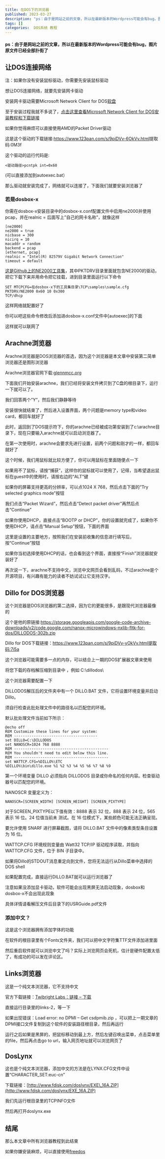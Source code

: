 ```yaml
---
title: 在DOS下的浏览器
published: 2023-03-27
description: "ps：由于是网站之前的文章，所以在最新版本的Wordpress可能会有bug，图片原文件已经全部扑街了 让DOS连接网络 注：如果你没有安装鼠标驱动，你需要先安装鼠标驱动 想让DOS连接网络，就要先安 [&hellip;]"
tags: []
categories:  DOS系统 教程
---
```

#### ps：由于是网站之前的文章，所以在最新版本的Wordpress可能会有bug，图片原文件已经全部扑街了

**让DOS连接网络**
------------

注：如果你没有安装鼠标驱动，你需要先安装鼠标驱动

想让DOS连接网络，就要先安装网卡驱动

安装网卡驱动需要Microsoft Network Client for DOS<u>软盘</u>

至于安装过程我就不多说了，[点击这里查看Microsoft Network Client for DOS安装教程和下载链接](http://www.kompx.com/en/network-setup-in-dos-microsoft-network-client.htm)

如果你觉得麻烦可以直接使用AMD的Packet Driver驱动

这是这个驱动的下载链接:<https://www.123pan.com/s/9piDVv-6OkVv.html>提取码:0M3f

这个驱动的运行代码是:

```
<驱动路径>pcntpk int=0x60
```

(可以直接添加到autoexec.bat）

那么驱动就安装完成了，网络就可以连接了，下面我们就要安装浏览器了

### 若是dosbox-x

你需在dosbox-x安装目录中的dosbox-x.conf配置文件中启用ne2000并使用pcap，并在realnic = 后面写上”自己的网卡名称”，就像这样

```
[ne2000]
ne2000 = true
nicbase = 300
nicirq = 10
macaddr = random
backend = pcap
[ethernet, pcap]
realnic = "Intel(R) 82579V Gigabit Network Connection"
timeout = default
```

[这是Github上的NE2000工具集](https://github.com/gammy/dos_net_ne2000)，其中PKTDRV目录里面就包含NE2000的驱动，把它下载下来并用命令把它挂载，进到目录里面运行以下命令

```
SET MTCPCFG=在dosbox-x下的工具集目录\TCP\samples\sample.cfg
PKTDRV/NE2000 0x60 10 0x300
TCP/dhcp
```

这样网络就配置好了

你可以吧这些命令修改后添加进dosbox-x.conf文件中\[autoexec\]的下面

这样就可以联网了

**Arachne浏览器**
--------------

Arachne浏览器是DOS浏览器的首选，因为这个浏览器是本文章中安装第二简单浏览器还是图形浏览器

Arachne浏览器官网下载:[glennmcc.org](http://glennmcc.org/arachne/)

下面我们开始安装arachne，我们已经将安装文件拷贝到了C盘的根目录下，运行一下就可以了。

我们回答两个”Y”，然后我们静静等待

安装很快就结束了，然后进入设置界面，两个问题是memory type和video card，都回车就好了

此时，返回到了DOS提示符下，你的arachne已经被成功第安装到了c:\\arachne目录下，现在只要输入arachne就可以启动浏览器了。

在第一次使用时，arachne会要求先进行设置，前两个问题和刚才的一样，都回车就好了

这个时候，我们用鼠标就比较方便了，你可以用鼠标在里面随便点一下

如果用不了鼠标，请按“捕获”，这样你的鼠标就可以使用了，记得，当希望退出鼠标在guest中的使用时，请按右边的“ALT”键

如果你的屏幕支持更高的分辨率，可以点1024 X 768，然后点击下面的“Try selected graphics mode”按钮

我们点击“Packet Wizard”，然后点击“Detect packet driver”再然后点击“Continue”

如果你使用DHCP，直接点击“BOOTP or DHCP”，你的设置就完成了，如果你不使用DHCP，请点击“Manual Setup”按钮，下面的界面

这里是设置的主要地方，按照我们在安装前收集的信息进行填写后，按“Continue”按钮

如果你当初选择使用DHCP的话，也会看到这个界面，直接按“Finish”浏览器就安装好了

再次说一下，arachne不支持中文，浏览中文网页会看到乱码，不过arachne是个开源项目，有兴趣有能力的读者不妨试试让它支持汉字。

**Dillo for DOS浏览器**
--------------------

这个浏览器是DOS浏览器的第二选择，因为它的更能很多，是跟现代浏览器最像的

这个是他的原链接:https://storage.googleapis.com/google-code-archive-downloads/v2/code.google.com/nanox-microwindows-nxlib-fltk-for-dos/DILLODOS-302b.zip

Dillo for DOS下载链接：https://www.123pan.com/s/9piDVv-yOkVv.html提取码:7i5a

这个浏览器可能需要多一点的内存，可以结合上一期的DOS扩展器文章来使用

将您下载的存档解压缩到目录中 ，例如 C:\\dillodos\\

这个浏览器需要配置一下

DILLODOS解压后的文件夹中有一个 DILLO.BAT 文件，它将设置环境变量并启动 Dillo。

须自行检查此批处理文件中的路径名以匹配您的环境。

默认批处理文件当前如下所示：

```
@echo off
REM Customize these lines for your system:
REM --------------------------------------
set DILLO=C:\DILLODOS
set NANOSCR=1024 768 8888
REM -------------------------------------------
REM You shouldn't need to edit below this line.
REM -------------------------------------------
set WATTCP.CFG=%DILLO%\ETC
%DILLO%\bin\dillo.exe %1 %2 %3 %4 %5 %6 %7 %8 %9
```

第一个环境变量 DILLO 必须指向 DILLODOS 目录或你命名的任何内容。检查驱动器号以匹配您的环境。

NANOSCR 变量定义为：

```
NANOSCR=[SCREEN_WIDTH] [SCREEN_HEIGHT] [SCREEN_PIXTYPE]
```

对于SCREEN\_PIXTYPE以下值有效：8888 表示 32 位，888 表示 24 位，565 表示 16 位。24 位值当前未 测试。在 16 位模式下，某些颜色可能无法正确呈现。

要允许使用 SNARF 进行屏幕截图，请将 DILLO.BAT 文件中的像素类型条目设置为 16 位。

WATTCP.CFG 环境规则变量由 Watt32 TCP/IP 驱动程序读取，并指向 WATTCP.CFG 文件，位于 BIN 子目录中。

如果将Dillo的STDOUT消息重定向到文件，您将无法运行从Dillo菜单中选择的DOS shell

如果配置完成，直接运行DILLO.BAT就可以运行浏览器了

注意如果没添加显卡驱动，软件可能会出现黑屏无法启动现象，dosbox和dosbox-x不会出现此现象

具体详情请看解压文件后目录下的USRGuide.pdf文件

### **添加中文？**

这是这个浏览器拥有添加字体的功能

在软件的根目录里有个Fonts文件夹，我们可以把中文字符集TTF文件添加进里面

然后重启软件就可以浏览中文了吗？实际上浏览网页会死机，估计是硬件配置太低了，有成功的可以发在评论区。

**Links浏览器**
------------

这是一个纯文本浏览器，它不支持中文

官方下载链接：[Twibright Labs：链接 – 下载](http://links.twibright.com/download.php)

直接运行目录里的links-2，等一下

如果出现错误：Load error: no DPMI – Get csdpmib.zip ，可以把上一期文章的DPMI接口文件复制到这个软件的安装路径根目录，然后再运行

运行之后如果是黑屏的，把鼠标移动到最上方，然后左键召唤出菜单，点击菜单里的file，然后再点击go to url，输入网页地址就可以浏览网页了

**DosLynx**
-----------

这也是个纯文本浏览器，添加中文的方法是在LYNX.CFG文件中设置“CHARACTER\_SET:euc-cn”

下载链接：[http://www.fdisk.com/doslynx/EXE\_16A.ZIP](http://www.fdisk.com/doslynx/EXE_16A.ZIP)

我们先运行根目录里的TCPINFO文件

然后再打开doslynx.exe

**结尾**
------

那么本文章中所有浏览器教程到此结束

如果你嫌安装麻烦，可以直接使用[freedos](https://www.freedos.org/download/)
